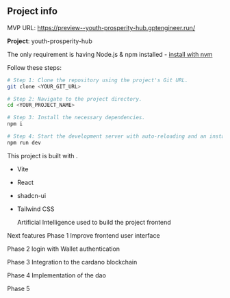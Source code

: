 ## Project info
MVP URL: https://preview--youth-prosperity-hub.gptengineer.run/
 
**Project**: youth-prosperity-hub

The only requirement is having Node.js & npm installed - [install with nvm](https://github.com/nvm-sh/nvm#installing-and-updating)

Follow these steps:

```sh
# Step 1: Clone the repository using the project's Git URL.
git clone <YOUR_GIT_URL>

# Step 2: Navigate to the project directory.
cd <YOUR_PROJECT_NAME>

# Step 3: Install the necessary dependencies.
npm i

# Step 4: Start the development server with auto-reloading and an instant preview.
npm run dev
```

This project is built with .

- Vite
- React
- shadcn-ui
- Tailwind CSS

  Artificial Intelligence used to build the project frontend

Next features
Phase 1
Improve frontend user interface

Phase 2
login with Wallet authentication

Phase 3
Integration to the cardano blockchain

Phase 4
Implementation of the dao

Phase 5



